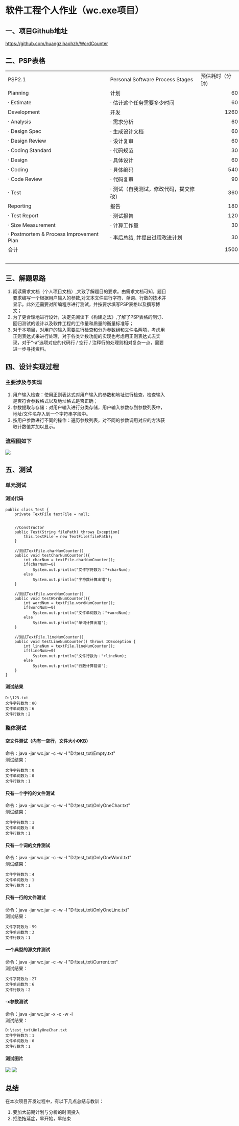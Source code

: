 # 软件工程个人作业（wc.exe项目）
## 一、项目Github地址
<https://github.com/huangzihaohzh/WordCounter>

## 二、PSP表格
<table border="0" cellpadding="0" cellspacing="0" width="869" style="border-collapse:
 collapse;table-layout:fixed;width:652pt;word-break:break-word;font-variant-ligatures: normal;
 font-variant-caps: normal;orphans: 2;text-align:start;widows: 2;-webkit-text-stroke-width: 0px;
 text-decoration-style: initial;text-decoration-color: initial">
 <colgroup><col width="330" style="mso-width-source:userset;mso-width-alt:11719;width:247pt">
 <col width="289" style="mso-width-source:userset;mso-width-alt:10268;width:217pt">
 <col width="125" span="2" style="mso-width-source:userset;mso-width-alt:4437;
 width:94pt">
 </colgroup><tbody><tr height="19" style="height:14.4pt">
  <td height="19" class="xl65" width="330" style="height:14.4pt;width:247pt">PSP2.1</td>
  <td class="xl65" width="289" style="border-left:none;width:217pt">Personal
  Software Process Stages</td>
  <td class="xl65" width="125" style="border-left:none;width:94pt">预估耗时（分钟）</td>
  <td class="xl65" width="125" style="border-left:none;width:94pt">实际耗时（分钟）</td>
 </tr>
 <tr height="19" style="height:14.4pt">
  <td height="19" class="xl66" style="height:14.4pt;border-top:none">Planning</td>
  <td class="xl66" style="border-top:none;border-left:none">计划</td>
  <td class="xl66" align="right" style="border-top:none;border-left:none">60</td>
  <td class="xl66" align="right" style="border-top:none;border-left:none">90</td>
 </tr>
 <tr height="19" style="height:14.4pt">
  <td height="19" class="xl66" style="height:14.4pt;border-top:none">· Estimate</td>
  <td class="xl66" style="border-top:none;border-left:none">· 估计这个任务需要多少时间</td>
  <td class="xl66" align="right" style="border-top:none;border-left:none">60</td>
  <td class="xl66" align="right" style="border-top:none;border-left:none">90</td>
 </tr>
 <tr height="19" style="height:14.4pt">
  <td height="19" class="xl66" style="height:14.4pt;border-top:none">Development</td>
  <td class="xl66" style="border-top:none;border-left:none">开发</td>
  <td class="xl66" align="right" style="border-top:none;border-left:none">1260</td>
  <td class="xl66" align="right" style="border-top:none;border-left:none">1320</td>
 </tr>
 <tr height="19" style="height:14.4pt">
  <td height="19" class="xl66" style="height:14.4pt;border-top:none">· Analysis</td>
  <td class="xl66" style="border-top:none;border-left:none">· 需求分析&nbsp;</td>
  <td class="xl66" align="right" style="border-top:none;border-left:none">60</td>
  <td class="xl66" align="right" style="border-top:none;border-left:none">45</td>
 </tr>
 <tr height="19" style="height:14.4pt">
  <td height="19" class="xl66" style="height:14.4pt;border-top:none">· Design Spec</td>
  <td class="xl66" style="border-top:none;border-left:none">· 生成设计文档</td>
  <td class="xl66" align="right" style="border-top:none;border-left:none">60</td>
  <td class="xl66" align="right" style="border-top:none;border-left:none">90</td>
 </tr>
 <tr height="19" style="height:14.4pt">
  <td height="19" class="xl66" style="height:14.4pt;border-top:none">· Design
  Review</td>
  <td class="xl66" style="border-top:none;border-left:none">· 设计复审&nbsp;</td>
  <td class="xl66" align="right" style="border-top:none;border-left:none">60</td>
  <td class="xl66" align="right" style="border-top:none;border-left:none">45</td>
 </tr>
 <tr height="19" style="height:14.4pt">
  <td height="19" class="xl66" style="height:14.4pt;border-top:none">· Coding
  Standard</td>
  <td class="xl66" style="border-top:none;border-left:none">· 代码规范</td>
  <td class="xl66" align="right" style="border-top:none;border-left:none">30</td>
  <td class="xl66" align="right" style="border-top:none;border-left:none">90</td>
 </tr>
 <tr height="19" style="height:14.4pt">
  <td height="19" class="xl66" style="height:14.4pt;border-top:none">· Design</td>
  <td class="xl66" style="border-top:none;border-left:none">· 具体设计</td>
  <td class="xl66" align="right" style="border-top:none;border-left:none">60</td>
  <td class="xl66" align="right" style="border-top:none;border-left:none">150</td>
 </tr>
 <tr height="19" style="height:14.4pt">
  <td height="19" class="xl66" style="height:14.4pt;border-top:none">· Coding</td>
  <td class="xl66" style="border-top:none;border-left:none">· 具体编码</td>
  <td class="xl66" align="right" style="border-top:none;border-left:none">540</td>
  <td class="xl66" align="right" style="border-top:none;border-left:none">480</td>
 </tr>
 <tr height="19" style="height:14.4pt">
  <td height="19" class="xl66" style="height:14.4pt;border-top:none">· Code Review</td>
  <td class="xl66" style="border-top:none;border-left:none">· 代码复审</td>
  <td class="xl66" align="right" style="border-top:none;border-left:none">90</td>
  <td class="xl66" align="right" style="border-top:none;border-left:none">60</td>
 </tr>
 <tr height="19" style="height:14.4pt">
  <td height="19" class="xl66" style="height:14.4pt;border-top:none">· Test</td>
  <td class="xl66" style="border-top:none;border-left:none">· 测试（自我测试，修改代码，提交修改）</td>
  <td class="xl66" align="right" style="border-top:none;border-left:none">360</td>
  <td class="xl66" align="right" style="border-top:none;border-left:none">360</td>
 </tr>
 <tr height="19" style="height:14.4pt">
  <td height="19" class="xl66" style="height:14.4pt;border-top:none">Reporting</td>
  <td class="xl66" style="border-top:none;border-left:none">报告</td>
  <td class="xl66" align="right" style="border-top:none;border-left:none">180</td>
  <td class="xl66" align="right" style="border-top:none;border-left:none">160</td>
 </tr>
 <tr height="19" style="height:14.4pt">
  <td height="19" class="xl66" style="height:14.4pt;border-top:none">· Test Report</td>
  <td class="xl66" style="border-top:none;border-left:none">· 测试报告</td>
  <td class="xl66" align="right" style="border-top:none;border-left:none">120</td>
  <td class="xl66" align="right" style="border-top:none;border-left:none">120</td>
 </tr>
 <tr height="19" style="height:14.4pt">
  <td height="19" class="xl66" style="height:14.4pt;border-top:none">· Size
  Measurement</td>
  <td class="xl66" style="border-top:none;border-left:none">· 计算工作量</td>
  <td class="xl66" align="right" style="border-top:none;border-left:none">30</td>
  <td class="xl66" align="right" style="border-top:none;border-left:none">20</td>
 </tr>
 <tr height="19" style="height:14.4pt">
  <td height="19" class="xl66" style="height:14.4pt;border-top:none">· Postmortem
  &amp; Process Improvement Plan</td>
  <td class="xl66" style="border-top:none;border-left:none">· 事后总结, 并提出过程改进计划</td>
  <td class="xl66" align="right" style="border-top:none;border-left:none">30</td>
  <td class="xl66" align="right" style="border-top:none;border-left:none">20</td>
 </tr>
 <tr height="19" style="height:14.4pt">
  <td height="19" class="xl66" style="height:14.4pt;border-top:none">合计</td>
  <td class="xl66" style="border-top:none;border-left:none">　</td>
  <td class="xl66" align="right" style="border-top:none;border-left:none">1500</td>
  <td class="xl66" align="right" style="border-top:none;border-left:none">1570</td>
 </tr>
 <tr height="28" style="height:21.0pt">
  <td height="28" class="xl67" style="height:21.0pt"></td>
  <td></td>
  <td></td>
  <td></td>
 </tr>
 <!--[if supportMisalignedColumns]-->
 <tr height="0" style="display:none">
  <td width="330" style="width:247pt"></td>
  <td width="289" style="width:217pt"></td>
  <td width="125" style="width:94pt"></td>
  <td width="125" style="width:94pt"></td>
 </tr>
 <!--[endif]-->
</tbody></table>

## 三、解题思路
1. 阅读需求文档（个人项目文档）,大致了解题目的要求。由需求文档可知，题目要求编写一个根据用户输入的参数,对文本文件进行字符、单词、行数的技术并显示。此外还需要对所编程序进行测试，并按要求填写PSP表格以及撰写博文；
2. 为了更合理地进行设计，决定先阅读下《构建之法》,了解了PSP表格的制订、回归测试的设计以及软件工程的工作量和质量的衡量标准等；
3. 对于本项目，对用户的输入需要进行检查和分为参数组和文件名两项，考虑用正则表达式来进行处理，对于各类计数功能的实现也考虑用正则表达式去实现，对于“-a”选项对应的代码行 / 空行 / 注释行的处理则相对复杂一点，需要进一步寻找资料。

## 四、设计实现过程
### 主要涉及与实现
1. 用户输入检查：使用正则表达式对用户输入的参数和地址进行检查，检查输入是否符合参数格式以及地址格式是否正确；
2. 参数提取与存储：对用户输入进行分类存储，用户输入参数存到参数列表中，地址/文件名存入到一个字符串字段中。
3. 按用户参数进行不同的操作：遍历参数列表，对不同的参数调用对应的方法获取计数值并加以显示。  
### 流程图如下
![](img/processImg.png)

## 五、测试
### 单元测试
#### 测试代码
```
public class Test {
    private TextFile textFile = null;


    //Constructor
    public Test(String filePath) throws Exception{
        this.textFile = new TextFile(filePath);
    }

    //测试TextFile.charNumCounter()
    public void testCharNumCounter(){
        int charNum = textFile.charNumCounter();
        if(charNum>=0)
            System.out.println("文件字符数为："+charNum);
        else
            System.out.println("字符数计算出错");
    }

    //测试TextFile.wordNumCounter()
    public void testWordNumCounter(){
        int wordNum = textFile.wordNumCounter();
        if(wordNum>=0)
            System.out.println("文件单词数为："+wordNum);
        else
            System.out.println("单词计算出错");
    }

    //测试TextFile.lineNumCounter()
    public void testLineNumCounter() throws IOException {
        int lineNum = textFile.lineNumCounter();
        if(lineNum>=0)
            System.out.println("文件行数为："+lineNum);
        else
            System.out.println("行数计算错误");
    }
}
```
#### 测试结果
```
D:\123.txt
文件字符数为：80
文件单词数为：6
文件行数为：2
```
### 整体测试
#### 空文件测试（内有一空行，文件大小0KB）
命令：java -jar wc.jar -c -w -l "D:\test_txt\Empty.txt"  
测试结果：
```
文件字符数为：0
文件单词数为：0
文件行数为：1
```
#### 只有一个字符的文件测试
命令：java -jar wc.jar -c -w -l "D:\test_txt\OnlyOneChar.txt"  
测试结果：
```
文件字符数为：1
文件单词数为：0
文件行数为：1
```
#### 只有一个词的文件测试
命令：java -jar wc.jar -c -w -l "D:\test_txt\OnlyOneWord.txt"  
测试结果：
```
文件字符数为：4
文件单词数为：1
文件行数为：1
```
#### 只有一行的文件测试
命令：java -jar wc.jar -c -w -l "D:\test_txt\OnlyOneLine.txt"  
测试结果：
```
文件字符数为：59
文件单词数为：3
文件行数为：1
```
#### 一个典型的源文件测试
命令：java -jar wc.jar -c -w -l "D:\test_txt\Current.txt"  
测试结果：
```
文件字符数为：27
文件单词数为：6
文件行数为：2
```
#### -x参数测试
命令：java -jar wc.jar -x -c -w -l  
测试结果：
```
D:\test_txt\OnlyOneChar.txt
文件字符数为：1
文件单词数为：0
文件行数为：1
```
#### 测试图片
![](img/test.png)
![](img/xTest.png)

## 总结
在本次项目开发过程中，有以下几点总结与教训：  
1. 要加大前期计划与分析的时间投入
2. 拒绝拖延症，早开始，早结束